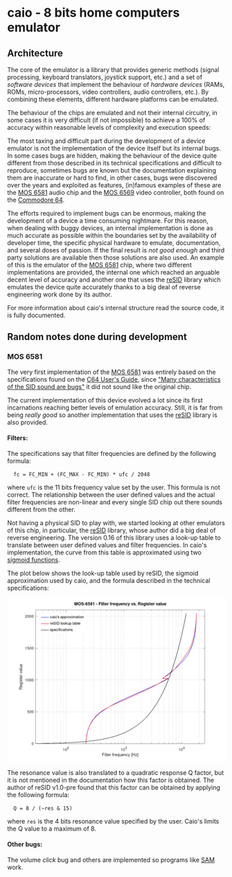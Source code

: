 # caio - 8 bits home computers emulator

## Architecture

The core of the emulator is a library that provides generic methods (signal
processing, keyboard translators, joystick support, etc.) and a set of
*software devices* that implement the behaviour of *hardware devices* (RAMs,
ROMs, micro-processors, video controllers, audio controllers, etc.).
By combining these elements, different hardware platforms can be emulated.

The behaviour of the chips are emulated and not their internal circuitry,
in some cases it is very difficult (if not impossible) to achieve a 100% of
accuracy within reasonable levels of complexity and execution speeds:

The most taxing and difficult part during the development of a device
emulator is not the implementation of the device itself but its internal bugs.
In some cases bugs are hidden, making the behaviour of the device quite
different from those described in its technical specifications and difficult
to reproduce, sometimes bugs are known but the documentation explaining them
are inaccurate or hard to find, in other cases, bugs were discovered over
the years and exploited as features, (in)famous examples of these are the
[MOS 6581](https://en.wikipedia.org/wiki/MOS_Technology_6581) audio chip and
the [MOS 6569](https://en.wikipedia.org/wiki/MOS_Technology_VIC-II) video
controller, both found on the
[Commodore 64](https://en.wikipedia.org/wiki/Commodore_64).

The efforts required to implement bugs can be enormous, making the development
of a device a time consuming nightmare.
For this reason, when dealing with buggy devices, an internal implementation
is done as much accurate as possible within the boundaries set by the
availability of developer time, the specific physical hardware to emulate,
documentation, and several doses of passion. If the final result is
*not good enough* and third party solutions are available then those solutions
are also used. An example of this is the emulator of the
[MOS 6581](https://en.wikipedia.org/wiki/MOS_Technology_6581) chip, where
two different implementations are provided, the internal one which reached an
arguable decent level of accuracy and another one that uses the
[reSID](https://en.wikipedia.org/wiki/ReSID) library which emulates the device
quite accurately thanks to a big deal of reverse engineering work done by its
author.

For more information about caio's internal structure read the source
code, it is fully documented.

## Random notes done during development

### MOS 6581

The very first implementation of the
[MOS 6581](https://en.wikipedia.org/wiki/MOS_Technology_6581) was entirely
based on the specifications found on the
[C64 User's Guide](https://www.c64-wiki.com/wiki/Commodore_64_User%27s_Guide),
since ["Many characteristics of the SID sound are bugs"](https://www.c64-wiki.com/wiki/SID#Trivia)
it did not sound like the original chip.

The current implementation of this device evolved a lot since its first
incarnations reaching better levels of emulation accuracy.
Still, it is far from being *really good* so another implementation that uses
the [reSID](https://github.com/daglem/reSID) library is also provided.

#### Filters:

The specifications say that filter frequencies are defined by the following
formula:

```
  fc = FC_MIN + (FC_MAX - FC_MIN) * ufc / 2048
```

where `ufc` is the 11 bits frequency value set by the user.
This formula is not correct. The relationship between the user defined
values and the actual filter frequencies are non-linear and every single SID
chip out there sounds different from the other.

Not having a physical SID to play with, we started looking at other emulators
of this chip, in particular, the [reSID](https://en.wikipedia.org/wiki/ReSID)
library, whose author did a big deal of reverse engineering. The version 0.16
of this library uses a look-up table to translate between user defined values
and filter frequencies.
In caio's implementation, the curve from this table is approximated using two
[sigmoid functions](https://en.wikipedia.org/wiki/Sigmoid_function).

The plot below shows the look-up table used by reSID, the sigmoid approximation
used by caio, and the formula described in the technical specifications:

<img src="filter.png" width="640"/>

The resonance value is also translated to a quadratic response Q factor, but
it is not mentioned in the documentation how this factor is obtained.
The author of reSID v1.0-pre found that this factor can be obtained by
applying the following formula:

```
  Q = 8 / (~res & 15)

```
where `res` is the 4 bits resonance value specified by the user.
Caio's limits the Q value to a maximum of 8.

#### Other bugs:

The volume *click* bug and others are implemented so programs like
[SAM](https://en.wikipedia.org/wiki/Software_Automatic_Mouth) work.

